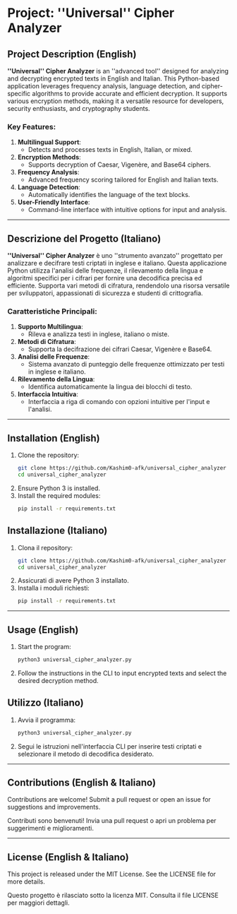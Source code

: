 # Project: ''Universal'' Cipher Analyzer

## Project Description (English)
**''Universal'' Cipher Analyzer** is an ''advanced tool'' designed for analyzing and decrypting encrypted texts in English and Italian. This Python-based application leverages frequency analysis, language detection, and cipher-specific algorithms to provide accurate and efficient decryption. It supports various encryption methods, making it a versatile resource for developers, security enthusiasts, and cryptography students.

### Key Features:
1. **Multilingual Support**:
   - Detects and processes texts in English, Italian, or mixed.
2. **Encryption Methods**:
   - Supports decryption of Caesar, Vigenère, and Base64 ciphers.
3. **Frequency Analysis**:
   - Advanced frequency scoring tailored for English and Italian texts.
4. **Language Detection**:
   - Automatically identifies the language of the text blocks.
5. **User-Friendly Interface**:
   - Command-line interface with intuitive options for input and analysis.

---

## Descrizione del Progetto (Italiano)
**''Universal'' Cipher Analyzer** è uno ''strumento avanzato'' progettato per analizzare e decifrare testi criptati in inglese e italiano. Questa applicazione Python utilizza l'analisi delle frequenze, il rilevamento della lingua e algoritmi specifici per i cifrari per fornire una decodifica precisa ed efficiente. Supporta vari metodi di cifratura, rendendolo una risorsa versatile per sviluppatori, appassionati di sicurezza e studenti di crittografia.

### Caratteristiche Principali:
1. **Supporto Multilingua**:
   - Rileva e analizza testi in inglese, italiano o miste.
2. **Metodi di Cifratura**:
   - Supporta la decifrazione dei cifrari Caesar, Vigenère e Base64.
3. **Analisi delle Frequenze**:
   - Sistema avanzato di punteggio delle frequenze ottimizzato per testi in inglese e italiano.
4. **Rilevamento della Lingua**:
   - Identifica automaticamente la lingua dei blocchi di testo.
5. **Interfaccia Intuitiva**:
   - Interfaccia a riga di comando con opzioni intuitive per l'input e l'analisi.

---

## Installation (English)
1. Clone the repository:
   ```bash
   git clone https://github.com/Kashim0-afk/universal_cipher_analyzer
   cd universal_cipher_analyzer
   ```
2. Ensure Python 3 is installed.
3. Install the required modules:
   ```bash
   pip install -r requirements.txt
   ```

## Installazione (Italiano)
1. Clona il repository:
   ```bash
   git clone https://github.com/Kashim0-afk/universal_cipher_analyzer
   cd universal_cipher_analyzer
   ```
2. Assicurati di avere Python 3 installato.
3. Installa i moduli richiesti:
   ```bash
   pip install -r requirements.txt
   ```

---

## Usage (English)
1. Start the program:
   ```bash
   python3 universal_cipher_analyzer.py
   ```
2. Follow the instructions in the CLI to input encrypted texts and select the desired decryption method.

## Utilizzo (Italiano)
1. Avvia il programma:
   ```bash
   python3 universal_cipher_analyzer.py
   ```
2. Segui le istruzioni nell'interfaccia CLI per inserire testi criptati e selezionare il metodo di decodifica desiderato.

---

## Contributions (English & Italiano)
Contributions are welcome! Submit a pull request or open an issue for suggestions and improvements.

Contributi sono benvenuti! Invia una pull request o apri un problema per suggerimenti e miglioramenti.

---

## License (English & Italiano)
This project is released under the MIT License. See the LICENSE file for more details.

Questo progetto è rilasciato sotto la licenza MIT. Consulta il file LICENSE per maggiori dettagli.

